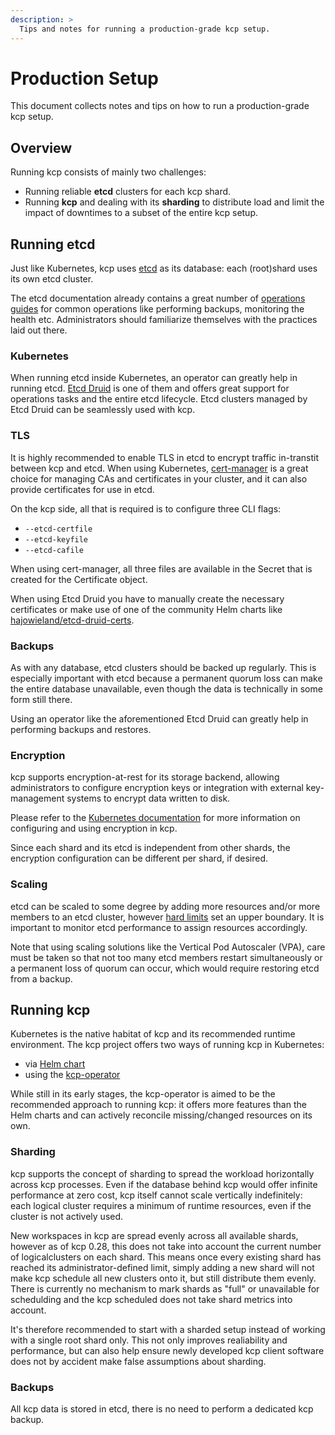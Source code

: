 ```yaml
---
description: >
  Tips and notes for running a production-grade kcp setup.
---
```


# Production Setup

This document collects notes and tips on how to run a production-grade kcp setup.

## Overview

Running kcp consists of mainly two challenges:

* Running reliable **etcd** clusters for each kcp shard.
* Running **kcp** and dealing with its **sharding** to distribute load and limit the impact of
  downtimes to a subset of the entire kcp setup.

## Running etcd

Just like Kubernetes, kcp uses [etcd](https://etcd.io/) as its database: each (root)shard uses its own
etcd cluster.

The etcd documentation already contains a great number of [operations guides](https://etcd.io/docs/v3.7/op-guide/)
for common operations like performing backups, monitoring the health etc. Administrators should
familiarize themselves with the practices laid out there.

### Kubernetes

When running etcd inside Kubernetes, an operator can greatly help in running etcd.
[Etcd Druid](https://gardener.github.io/etcd-druid/) is one of them and offers great support for
operations tasks and the entire etcd lifecycle. Etcd clusters managed by Etcd Druid can be seamlessly
used with kcp.

### TLS

It is highly recommended to enable TLS in etcd to encrypt traffic in-transtit between kcp and etcd.
When using Kubernetes, [cert-manager](https://cert-manager.io/) is a great choice for managing CAs
and certificates in your cluster, and it can also provide certificates for use in etcd.

On the kcp side, all that is required is to configure three CLI flags:

* `--etcd-certfile`
* `--etcd-keyfile`
* `--etcd-cafile`

When using cert-manager, all three files are available in the Secret that is created for the
Certificate object.

When using Etcd Druid you have to manually create the necessary certificates or make use of one of
the community Helm charts like [hajowieland/etcd-druid-certs](https://artifacthub.io/packages/helm/hajowieland/etcd-druid-certs).

### Backups

As with any database, etcd clusters should be backed up regularly. This is especially important with
etcd because a permanent quorum loss can make the entire database unavailable, even though the data
is technically in some form still there.

Using an operator like the aforementioned Etcd Druid can greatly help in performing backups and
restores.

### Encryption

kcp supports encryption-at-rest for its storage backend, allowing administrators to configure
encryption keys or integration with external key-management systems to encrypt data written to disk.

Please refer to the [Kubernetes documentation](https://kubernetes.io/docs/tasks/administer-cluster/encrypt-data/)
for more information on configuring and using encryption in kcp.

Since each shard and its etcd is independent from other shards, the encryption configuration can be
different per shard, if desired.

### Scaling

etcd can be scaled to some degree by adding more resources and/or more members to an etcd cluster,
however [hard limits](https://etcd.io/docs/v3.7/dev-guide/limit/) set an upper boundary. It is
important to monitor etcd performance to assign resources accordingly.

Note that using scaling solutions like the Vertical Pod Autoscaler (VPA), care must be taken so that
not too many etcd members restart simultaneously or a permanent loss of quorum can occur, which would
require restoring etcd from a backup.

## Running kcp

Kubernetes is the native habitat of kcp and its recommended runtime environment. The kcp project
offers two ways of running kcp in Kubernetes:

* via [Helm chart](https://github.com/kcp-dev/helm-charts/)
* using the [kcp-operator](https://docs.kcp.io/kcp-operator/)

While still in its early stages, the kcp-operator is aimed to be the recommended approach to running
kcp: it offers more features than the Helm charts and can actively reconcile missing/changed
resources on its own.

### Sharding

kcp supports the concept of sharding to spread the workload horizontally across kcp processes. Even
if the database behind kcp would offer infinite performance at zero cost, kcp itself cannot scale
vertically indefinitely: each logical cluster requires a minimum of runtime resources, even if the
cluster is not actively used.

New workspaces in kcp are spread evenly across all available shards, however as of kcp 0.28, this
does not take into account the current number of logicalclusters on each shard. This means once
every existing shard has reached its administrator-defined limit, simply adding a new shard will not
make kcp schedule all new clusters onto it, but still distribute them evenly. There is currently
no mechanism to mark shards as "full" or unavailable for schedulding and the kcp scheduled does not
take shard metrics into account.

It's therefore recommended to start with a sharded setup instead of working with a single root shard
only. This not only improves realiability and performance, but can also help ensure newly developed
kcp client software does not by accident make false assumptions about sharding.

### Backups

All kcp data is stored in etcd, there is no need to perform a dedicated kcp backup.
